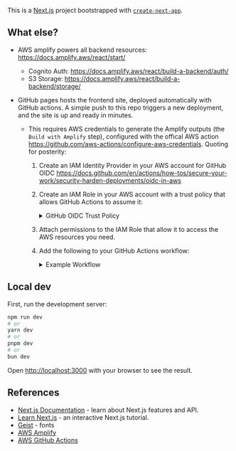 This is a [Next.js](https://nextjs.org) project bootstrapped with [`create-next-app`](https://nextjs.org/docs/app/api-reference/cli/create-next-app).

## What else?

-   AWS amplify powers all backend resources: https://docs.amplify.aws/react/start/
    -   Cognito Auth: https://docs.amplify.aws/react/build-a-backend/auth/
    -   S3 Storage: https://docs.amplify.aws/react/build-a-backend/storage/
-   GitHub pages hosts the frontend site, deployed automatically with GitHub actions. A simple push to this repo triggers a new deployment, and the site is up and ready in minutes.

    -   This requires AWS credentials to generate the Amplify outputs (the `Build with Amplify` step), configured with the offical AWS action https://github.com/aws-actions/configure-aws-credentials. Quoting for posterity:

        1.  Create an IAM Identity Provider in your AWS account for GitHub OIDC https://docs.github.com/en/actions/how-tos/secure-your-work/security-harden-deployments/oidc-in-aws

        2.  Create an IAM Role in your AWS account with a trust policy that allows GitHub
            Actions to assume it:

            <details>
            <summary>GitHub OIDC Trust Policy</summary>

                ```json
                {
                "Version": "2012-10-17",
                "Statement": [
                    {
                    "Effect": "Allow",
                    "Principal": {
                        "Federated": "arn:aws:iam::<AWS_ACCOUNT_ID>:oidc-provider/token.actions.githubusercontent.com"
                    },
                    "Action": "sts:AssumeRoleWithWebIdentity",
                    "Condition": {
                        "StringEquals": {
                        "token.actions.githubusercontent.com:aud": "sts.amazonaws.com",
                        "token.actions.githubusercontent.com:sub": "repo:<GITHUB_ORG>/<GITHUB_REPOSITORY>:ref:refs/heads/<GITHUB_BRANCH>"
                        }
                    }
                    }
                ]
                }
                ```
                </details>

        3.  Attach permissions to the IAM Role that allow it to access the AWS resources
            you need.
        4.  Add the following to your GitHub Actions workflow:

            <details>
            <summary>Example Workflow</summary>

            ```yaml
            # Need ID token write permission to use OIDC
            permissions:
                id-token: write
            jobs:
                run_job_with_aws:
                    runs-on: ubuntu-latest
                    steps:
                        - name: Configure AWS Credentials
                        uses: aws-actions/configure-aws-credentials@main # Or a specific version
                        with:
                            role-to-assume: <Role ARN you created in step 2>
                            aws-region: <AWS Region you want to use>
                        - name: Additional steps
                        run: |
                            # Your commands that require AWS credentials
                            aws sts get-caller-identity
            ```

            </details>

## Local dev

First, run the development server:

```bash
npm run dev
# or
yarn dev
# or
pnpm dev
# or
bun dev
```

Open [http://localhost:3000](http://localhost:3000) with your browser to see the result.

## References

-   [Next.js Documentation](https://nextjs.org/docs) - learn about Next.js features and API.
-   [Learn Next.js](https://nextjs.org/learn) - an interactive Next.js tutorial.
-   [Geist](https://vercel.com/font) - fonts
-   [AWS Amplify](https://docs.amplify.aws/react/start/)
-   [AWS GitHub Actions](https://docs.github.com/en/actions/how-tos/secure-your-work/security-harden-deployments/oidc-in-aws)
